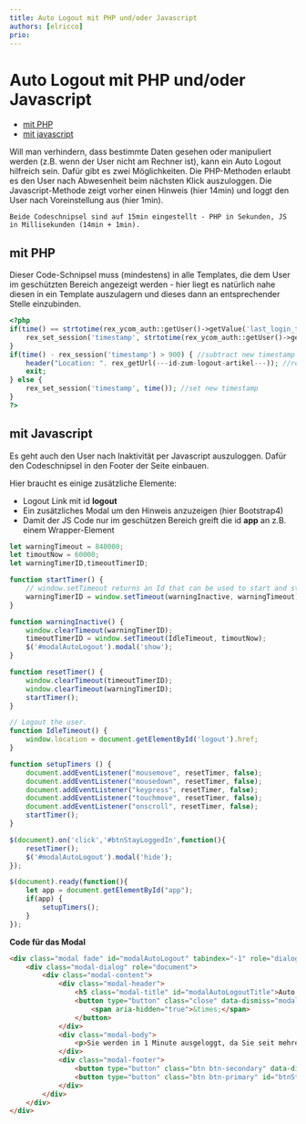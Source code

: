 ```yaml
---
title: Auto Logout mit PHP und/oder Javascript
authors: [elricco]
prio:
---
```


# Auto Logout mit PHP und/oder Javascript

- [mit PHP](#mitphp)
- [mit javascript](#mitjs)

Will man verhindern, dass bestimmte Daten gesehen oder manipuliert werden (z.B. wenn der User nicht am Rechner ist), kann ein Auto Logout hilfreich sein.
Dafür gibt es zwei Möglichkeiten. Die PHP-Methoden erlaubt es den User nach Abwesenheit beim nächsten Klick auszuloggen.
Die Javascript-Methode zeigt vorher einen Hinweis (hier 14min) und loggt den User nach Voreinstellung aus (hier 1min).

    Beide Codeschnipsel sind auf 15min eingestellt - PHP in Sekunden, JS in Millisekunden (14min + 1min).


<a name="mitphp"></a>
## mit PHP

Dieser Code-Schnipsel muss (mindestens) in alle Templates, die dem User im geschützten Bereich angezeigt werden -
hier liegt es natürlich nahe diesen in ein Template auszulagern und dieses dann an entsprechender Stelle einzubinden.

    
```php 
<?php
if(time() == strtotime(rex_ycom_auth::getUser()->getValue('last_login_time'))) {
    rex_set_session('timestamp', strtotime(rex_ycom_auth::getUser()->getValue('last_login_time')));
}
if(time() - rex_session('timestamp') > 900) { //subtract new timestamp from the old one
    header("Location: ". rex_getUrl(---id-zum-logout-artikel---)); //redirect to logout
    exit;
} else {
    rex_set_session('timestamp', time()); //set new timestamp
}
?>
```

<a name="mitjs"></a>
## mit Javascript

Es geht auch den User nach Inaktivität per Javascript auszuloggen. Dafür den Codeschnipsel in den Footer der Seite einbauen.

Hier braucht es einige zusätzliche Elemente:

  - Logout Link mit id **logout**
  - Ein zusätzliches Modal um den Hinweis anzuzeigen (hier Bootstrap4)
  - Damit der JS Code nur im geschützen Bereich greift die id **app** an z.B. einem Wrapper-Element

```js
let warningTimeout = 840000;
let timoutNow = 60000;
let warningTimerID,timeoutTimerID;

function startTimer() {
    // window.setTimeout returns an Id that can be used to start and stop a timer
    warningTimerID = window.setTimeout(warningInactive, warningTimeout);
}

function warningInactive() {
    window.clearTimeout(warningTimerID);
    timeoutTimerID = window.setTimeout(IdleTimeout, timoutNow);
    $('#modalAutoLogout').modal('show');
}

function resetTimer() {
    window.clearTimeout(timeoutTimerID);
    window.clearTimeout(warningTimerID);
    startTimer();
}

// Logout the user.
function IdleTimeout() {
    window.location = document.getElementById('logout').href;
}

function setupTimers () {
    document.addEventListener("mousemove", resetTimer, false);
    document.addEventListener("mousedown", resetTimer, false);
    document.addEventListener("keypress", resetTimer, false);
    document.addEventListener("touchmove", resetTimer, false);
    document.addEventListener("onscroll", resetTimer, false);
    startTimer();
}

$(document).on('click','#btnStayLoggedIn',function(){
    resetTimer();
    $('#modalAutoLogout').modal('hide');
});

$(document).ready(function(){
    let app = document.getElementById("app");
    if(app) {
        setupTimers();
    }
});
```

**Code für das Modal**

```html
<div class="modal fade" id="modalAutoLogout" tabindex="-1" role="dialog" aria-labelledby="modalAutoLogoutTitle" aria-hidden="true">
    <div class="modal-dialog" role="document">
        <div class="modal-content">
            <div class="modal-header">
                <h5 class="modal-title" id="modalAutoLogoutTitle">Auto Logout</h5>
                <button type="button" class="close" data-dismiss="modal" aria-label="Close">
                    <span aria-hidden="true">&times;</span>
                </button>
            </div>
            <div class="modal-body">
                <p>Sie werden in 1 Minute ausgeloggt, da Sie seit mehreren Minuten keine Aktivität gezeigt haben.</p>
            </div>
            <div class="modal-footer">
                <button type="button" class="btn btn-secondary" data-dismiss="modal">Close</button>
                <button type="button" class="btn btn-primary" id="btnStayLoggedIn">Eingeloggt bleiben</button>
            </div>
        </div>
    </div>
</div>
```
